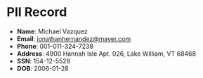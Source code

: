 # PII Record
- **Name**: Michael Vazquez
- **Email**: jonathanhernandez@mayer.com
- **Phone**: 001-011-324-7238
- **Address**: 4900 Hannah Isle Apt. 026, Lake William, VT 68468
- **SSN**: 154-12-5528
- **DOB**: 2006-01-28
